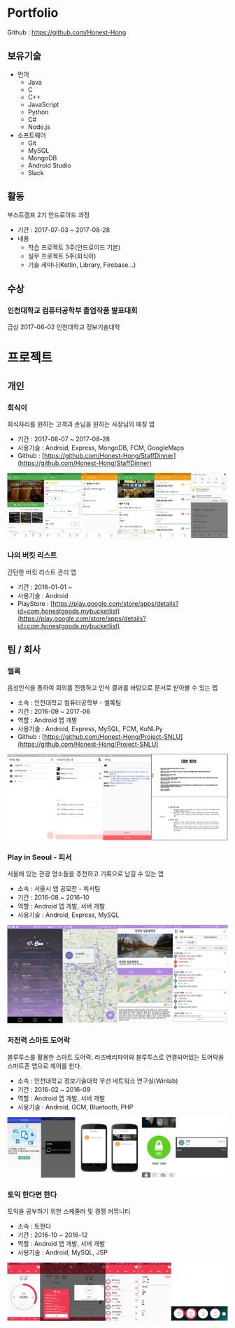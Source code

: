 # Portfolio

Github : https://github.com/Honest-Hong

## 보유기술

- 언어
	- Java
	- C
	- C++
	- JavaScript
	- Python
	- C#
	- Node.js
- 소프트웨어
	- Git
	- MySQL
	- MongoDB
	- Android Studio
	- Slack

## 활동

부스트캠프 2기 안드로이드 과정

- 기간 : 2017-07-03 ~ 2017-08-28
- 내용
	- 학습 프로젝트 3주(안드로이드 기본)
	- 실무 프로젝트 5주(회식이)
	- 기술 세미나(Kotlin, Library, Firebase...)

## 수상

### 인천대학교 컴퓨터공학부 졸업작품 발표대회

금상 2017-06-02 인천대학교 정보기술대학

# 프로젝트

## 개인

### 회식이

회식자리를 원하는 고객과 손님을 원하는 사장님의 매칭 앱

- 기간 : 2017-08-07 ~ 2017-08-28
- 사용기술 : Android, Express, MongoDB, FCM, GoogleMaps
- Github : [https://github.com/Honest-Hong/StaffDinner](https://github.com/Honest-Hong/StaffDinner)

![회식이](images/회식이.png)

### 나의 버킷 리스트

간단한 버킷 리스트 관리 앱

- 기간 : 2016-01-01 ~
- 사용기술 : Android
- PlayStore : [https://play.google.com/store/apps/details?id=com.honestgoods.mybucketlist](https://play.google.com/store/apps/details?id=com.honestgoods.mybucketlist)

## 팀 / 회사

### 썰록

음성인식을 통하여 회의를 진행하고 인식 결과를 바탕으로 문서로 받아볼 수 있는 앱

- 소속 : 인천대학교 컴퓨터공학부 - 썰록팀
- 기간 : 2016-09 ~ 2017-06
- 역할 : Android 앱 개발
- 사용기술 : Android, Express, MySQL, FCM, KoNLPy
- Github : [https://github.com/Honest-Hong/Project-SNLU](https://github.com/Honest-Hong/Project-SNLU)

![썰록](images/썰록.png)

### Play in Seoul - 피서

서울에 있는 관광 명소들을 추천하고 기록으로 남길 수 있는 앱

- 소속 : 서울시 앱 공모전 - 피서팀
- 기간 : 2016-08 ~ 2016-10
- 역할 : Android 앱 개발, 서버 개발
- 사용기술 : Android, Express, MySQL

![피서](images/피서.png)

### 저전력 스마트 도어락

블루투스를 활용한 스마트 도어락. 라즈베리파이와 블루투스로 연결되어있는 도어락을 스마트폰 앱으로 제어를 한다.

- 소속 : 인천대학교 정보기술대학 무선 네트워크 연구실(Winlab)
- 기간 : 2016-02 ~ 2016-09
- 역할 : Android 앱 개발, 서버 개발
- 사용기술 : Android, GCM, Bluetooth, PHP

![도어락](images/도어락.png)

### 토익 한다면 한다

토익을 공부하기 위한 스케줄러 및 경쟁 커뮤니티

- 소속 : 토한다
- 기간 : 2016-10 ~ 2016-12
- 역할 : Android 앱 개발, 서버 개발
- 사용기술 : Android, MySQL, JSP

![토한다](images/토한다.png)